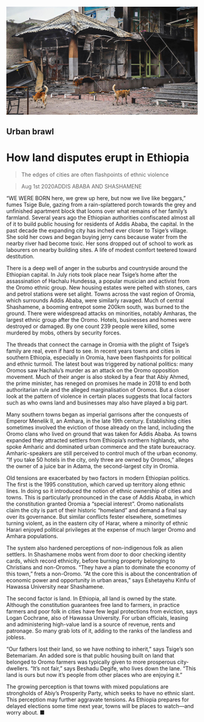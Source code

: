![](./images/20200801_MAP003_0.jpg)

## Urban brawl

# How land disputes erupt in Ethiopia

> The edges of cities are often flashpoints of ethnic violence

> Aug 1st 2020ADDIS ABABA AND SHASHAMENE

“WE WERE BORN here, we grew up here, but now we live like beggars,” fumes Tsige Bule, gazing from a rain-splattered porch towards the grey and unfinished apartment block that looms over what remains of her family’s farmland. Several years ago the Ethiopian authorities confiscated almost all of it to build public housing for residents of Addis Ababa, the capital. In the past decade the expanding city has inched ever closer to Tsige’s village. She sold her cows and began buying jerry cans because water from the nearby river had become toxic. Her sons dropped out of school to work as labourers on nearby building sites. A life of modest comfort teetered toward destitution.

There is a deep well of anger in the suburbs and countryside around the Ethiopian capital. In July riots took place near Tsige’s home after the assassination of Hachalu Hundessa, a popular musician and activist from the Oromo ethnic group. New housing estates were pelted with stones, cars and petrol stations were set alight. Towns across the vast region of Oromia, which surrounds Addis Ababa, were similarly ravaged. Much of central Shashamene, a booming entrepot some 200km south, was burned to the ground. There were widespread attacks on minorities, notably Amharas, the largest ethnic group after the Oromo. Hotels, businesses and homes were destroyed or damaged. By one count 239 people were killed, some murdered by mobs, others by security forces.

The threads that connect the carnage in Oromia with the plight of Tsige’s family are real, even if hard to see. In recent years towns and cities in southern Ethiopia, especially in Oromia, have been flashpoints for political and ethnic turmoil. The latest bout was triggered by national politics: many Oromos saw Hachalu’s murder as an attack on the Oromo opposition movement. Much of their anger is also stoked by a fear that Abiy Ahmed, the prime minister, has reneged on promises he made in 2018 to end both authoritarian rule and the alleged marginalisation of Oromos. But a closer look at the pattern of violence in certain places suggests that local factors such as who owns land and businesses may also have played a big part.

Many southern towns began as imperial garrisons after the conquests of Emperor Menelik II, an Amhara, in the late 19th century. Establishing cities sometimes involved the eviction of those already on the land, including the Oromo clans who lived on ground that was taken for Addis Ababa. As towns expanded they attracted settlers from Ethiopia’s northern highlands, who spoke Amharic and dominated urban commerce and the state bureaucracy. Amharic-speakers are still perceived to control much of the urban economy. “If you take 50 hotels in the city, only three are owned by Oromos,” alleges the owner of a juice bar in Adama, the second-largest city in Oromia.

Old tensions are exacerbated by two factors in modern Ethiopian politics. The first is the 1995 constitution, which carved up territory along ethnic lines. In doing so it introduced the notion of ethnic ownership of cities and towns. This is particularly pronounced in the case of Addis Ababa, in which the constitution granted Oromia a “special interest”. Oromo nationalists claim the city is part of their historic “homeland” and demand a final say over its governance. But similar conflicts fester elsewhere, sometimes turning violent, as in the eastern city of Harar, where a minority of ethnic Harari enjoyed political privileges at the expense of much larger Oromo and Amhara populations.

The system also hardened perceptions of non-indigenous folk as alien settlers. In Shashamene mobs went from door to door checking identity cards, which record ethnicity, before burning property belonging to Christians and non-Oromos. “They have a plan to dominate the economy of this town,” frets a non-Oromo. “At the core this is about the concentration of economic power and opportunity in urban areas,” says Eshetayehu Kinfu of Hawassa University near Shashamene.

The second factor is land. In Ethiopia, all land is owned by the state. Although the constitution guarantees free land to farmers, in practice farmers and poor folk in cities have few legal protections from eviction, says Logan Cochrane, also of Hawassa University. For urban officials, leasing and administering high-value land is a source of revenue, rents and patronage. So many grab lots of it, adding to the ranks of the landless and jobless.

“Our fathers lost their land, so we have nothing to inherit,” says Tsige’s son Betemariam. An added sore is that public housing built on land that belonged to Oromo farmers was typically given to more prosperous city-dwellers. “It’s not fair,” says Beshadu Degife, who lives down the lane. “This land is ours but now it’s people from other places who are enjoying it.”

The growing perception is that towns with mixed populations are strongholds of Abiy’s Prosperity Party, which seeks to have no ethnic slant. This perception may further aggravate tensions. As Ethiopia prepares for delayed elections some time next year, towns will be places to watch—and worry about. ■